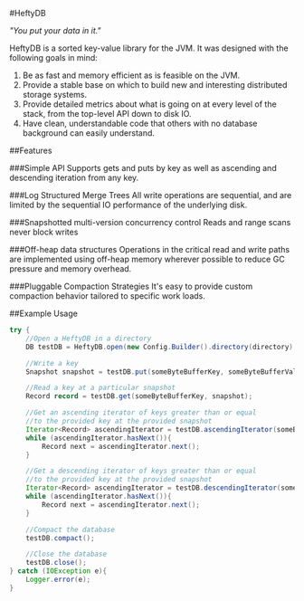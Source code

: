 #HeftyDB

*"You put your data in it."*

HeftyDB is a sorted key-value library for the JVM. It was designed with the following goals in mind:

1. Be as fast and memory efficient as is feasible on the JVM.
2. Provide a stable base on which to build new and interesting distributed storage systems. 
3. Provide detailed metrics about what is going on at every level of the stack, from the top-level API down to disk IO.
3. Have clean, understandable code that others with no database background can easily understand.

##Features

###Simple API
Supports gets and puts by key as well as ascending and descending iteration from any key.

###Log Structured Merge Trees
All write operations are sequential, and are limited by the sequential IO performance of the underlying disk.

###Snapshotted multi-version concurrency control
Reads and range scans never block writes

###Off-heap data structures
Operations in the critical read and write paths are implemented using off-heap memory wherever possible to reduce GC pressure and memory overhead.

###Pluggable Compaction Strategies
It's easy to provide custom compaction behavior tailored to specific work loads.

##Example Usage

```java
try {
    //Open a HeftyDB in a directory
    DB testDB = HeftyDB.open(new Config.Builder().directory(directory).build());

    //Write a key
    Snapshot snapshot = testDB.put(someByteBufferKey, someByteBufferValue);

    //Read a key at a particular snapshot
    Record record = testDB.get(someByteBufferKey, snapshot);

    //Get an ascending iterator of keys greater than or equal
    //to the provided key at the provided snapshot
    Iterator<Record> ascendingIterator = testDB.ascendingIterator(someByteBufferKey, snapshot);
    while (ascendingIterator.hasNext()){
        Record next = ascendingIterator.next();
    }

    //Get a descending iterator of keys greater than or equal
    //to the provided key at the provided snapshot
    Iterator<Record> ascendingIterator = testDB.descendingIterator(someByteBufferKey, snapshot);
    while (ascendingIterator.hasNext()){
        Record next = ascendingIterator.next();
    }

    //Compact the database
    testDB.compact();

    //Close the database
    testDB.close();
} catch (IOException e){
    Logger.error(e);
}
```




